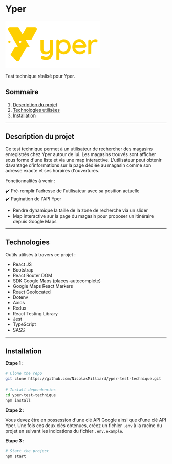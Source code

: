 # Yper

<img src="src/application/constants/images/logo/yper-logo.svg" alt="Yper" />

Test technique réalisé pour Yper.

## Sommaire

1. [Description du projet](#project-description)
2. [Technologies utilisées](#technologies)
3. [Installation](#installation)

---

<a name="project-description"></a>

## Description du projet

Ce test technique permet à un utilisateur de rechercher des magasins enregistrés chez Yper autour de lui. Les magasins trouvés sont afficher sous forme d'une liste et via une map interactive. L'utilisateur peut obtenir davantage d'informations sur la page dédiée au magasin comme son adresse exacte et ses horaires d'ouvertures.

Fonctionnalités à venir :

✔️ Pré-remplir l'adresse de l'utilisateur avec sa position actuelle<br>
✔️ Pagination de l'API Yper

- Rendre dynamique la taille de la zone de recherche via un slider
- Map interactive sur la page du magasin pour proposer un itinéraire depuis Google Maps

---

<a name="technologies"></a>

## Technologies

Outils utilisés à travers ce projet :

- React JS
- Bootstrap
- React Router DOM
- SDK Google Maps (places-autocomplete)
- Google Maps React Markers
- React Geolocated
- Dotenv
- Axios
- Redux
- React Testing Library
- Jest
- TypeScript
- SASS

---

<a name="installation"></a>

## Installation

**Etape 1 :**

```sh
# Clone the repo
git clone https://github.com/NicolasMilliard/yper-test-technique.git

# Install dependencies
cd yper-test-technique
npm install
```

**Etape 2 :**

Vous devez être en possession d'une clé API Google ainsi que d'une clé API Yper. Une fois ces deux clés obtenues, créez un fichier `.env` à la racine du projet en suivant les indications du fichier `.env.example`.

**Etape 3 :**

```sh
# Start the project
npm start
```
